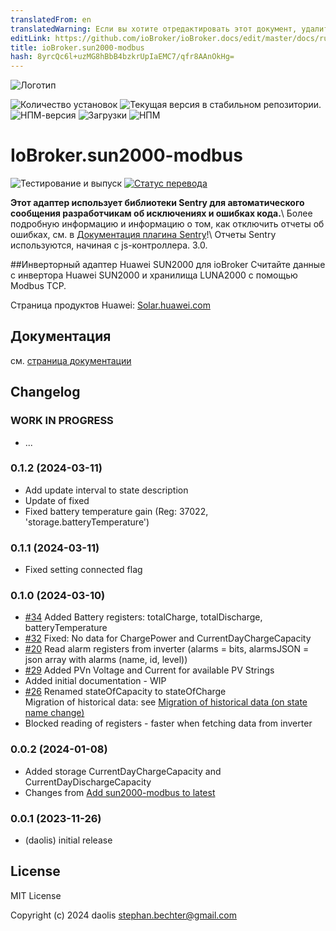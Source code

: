 ```yaml
---
translatedFrom: en
translatedWarning: Если вы хотите отредактировать этот документ, удалите поле «translationFrom», в противном случае этот документ будет снова автоматически переведен
editLink: https://github.com/ioBroker/ioBroker.docs/edit/master/docs/ru/adapterref/iobroker.sun2000-modbus/README.md
title: ioBroker.sun2000-modbus
hash: 8yrcQc6l+uzMG8hBbB4bzkrUpIaEMC7/qfr8AAnOkHg=
---
```

![Логотип](../../../en/adapterref/iobroker.sun2000-modbus/admin/sun2000-modbus.png)

![Количество установок](https://iobroker.live/badges/sun2000-modbus-installed.svg)
![Текущая версия в стабильном репозитории.](https://iobroker.live/badges/sun2000-modbus-stable.svg)
![НПМ-версия](https://img.shields.io/npm/v/iobroker.sun2000-modbus.svg)
![Загрузки](https://img.shields.io/npm/dm/iobroker.sun2000-modbus.svg)
![НПМ](https://nodei.co/npm/iobroker.sun2000-modbus.png?downloads=true)

# IoBroker.sun2000-modbus
![Тестирование и выпуск](https://github.com/daolis/ioBroker.sun2000-modbus/workflows/Test%20and%20Release/badge.svg) [![Статус перевода](https://weblate.iobroker.net/widgets/adapters/-/sun2000-modbus/svg-badge.svg)](https://weblate.iobroker.net/engage/adapters/?utm_source=widget)

**Этот адаптер использует библиотеки Sentry для автоматического сообщения разработчикам об исключениях и ошибках кода.**\ Более подробную информацию и информацию о том, как отключить отчеты об ошибках, см. в [Документация плагина Sentry](https://github.com/ioBroker/plugin-sentry#plugin-sentry)!\ Отчеты Sentry используются, начиная с js-контроллера. 3.0.

##Инверторный адаптер Huawei SUN2000 для ioBroker
Считайте данные с инвертора Huawei SUN2000 и хранилища LUNA2000 с помощью Modbus TCP.

Страница продуктов Huawei: [Solar.huawei.com](https://solar.huawei.com/at/professionals/all-products)

## Документация
см. [страница документации](./docs/README.md)

## Changelog

### **WORK IN PROGRESS**

* ...

### 0.1.2 (2024-03-11)

* Add update interval to state description
* Update of  fixed 
* Fixed battery temperature gain (Reg: 37022, 'storage.batteryTemperature')

### 0.1.1 (2024-03-11)

* Fixed setting connected flag

### 0.1.0 (2024-03-10)

* [#34](https://github.com/daolis/ioBroker.sun2000-modbus/issues/34) Added Battery registers: totalCharge, totalDischarge, batteryTemperature
* [#32](https://github.com/daolis/ioBroker.sun2000-modbus/issues/32) Fixed: No data for ChargePower and CurrentDayChargeCapacity
* [#20](https://github.com/daolis/ioBroker.sun2000-modbus/issues/20) Read alarm registers from inverter (alarms = bits, alarmsJSON = json array with alarms (name, id, level))
* [#29](https://github.com/daolis/ioBroker.sun2000-modbus/issues/29) Added PVn Voltage and Current for available PV Strings 
* Added initial documentation - WIP
* [#26](https://github.com/daolis/ioBroker.sun2000-modbus/issues/26) Renamed stateOfCapacity to stateOfCharge\
  Migration of historical data: see [Migration of historical data (on state name change)](docs/migration.md)
* Blocked reading of registers - faster when fetching data from inverter

### 0.0.2 (2024-01-08)

* Added storage CurrentDayChargeCapacity and CurrentDayDischargeCapacity
* Changes from [Add sun2000-modbus to latest](https://github.com/ioBroker/ioBroker.repositories/pull/3038)

### 0.0.1 (2023-11-26)

* (daolis) initial release

## License
MIT License

Copyright (c) 2024 daolis <stephan.bechter@gmail.com>